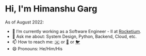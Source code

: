 # Hi, I'm Himanshu Garg

As of August 2022:

- 🔭 I’m currently working as a Software Engineer - II at [Rocketium](https://www.rocketium.com/). 
- 💬 Ask me about: System Design, Python, Backend, Cloud, etc.
- 📫 How to reach me: [✉️](mailto:garg_himanshu@outlook.com) or [📱](https://www.linkedin.com/in/garg-himanshu/)  or [🐦](https://www.twitter.com/_mercurybuddy)
- 😄 Pronouns: He/Him/His

